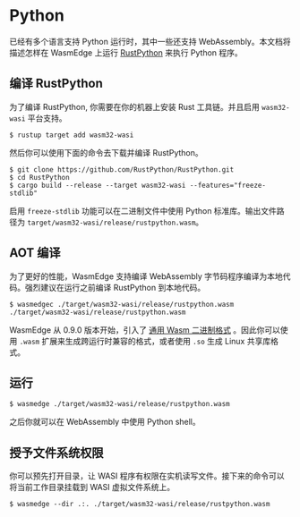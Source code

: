 # Python

已经有多个语言支持 Python 运行时，其中一些还支持 WebAssembly。本文档将描述怎样在 WasmEdge 上运行 [RustPython](https://github.com/RustPython/RustPython) 来执行 Python 程序。

## 编译 RustPython

为了编译 RustPython, 你需要在你的机器上安装 Rust 工具链。并且启用 `wasm32-wasi` 平台支持。

```
$ rustup target add wasm32-wasi
```

然后你可以使用下面的命令去下载并编译 RustPython。

```
$ git clone https://github.com/RustPython/RustPython.git
$ cd RustPython
$ cargo build --release --target wasm32-wasi --features="freeze-stdlib"
```

启用 `freeze-stdlib` 功能可以在二进制文件中使用 Python 标准库。输出文件路径为 `target/wasm32-wasi/release/rustpython.wasm`。

## AOT 编译

为了更好的性能，WasmEdge 支持编译 WebAssembly 字节码程序编译为本地代码。强烈建议在运行之前编译 RustPython 到本地代码。


```
$ wasmedgec ./target/wasm32-wasi/release/rustpython.wasm ./target/wasm32-wasi/release/rustpython.wasm
```

WasmEdge 从 0.9.0 版本开始，引入了 [通用 Wasm 二进制格式](https://wasmedge.org/book/en/start/universal.html) 。因此你可以使用 `.wasm` 扩展来生成跨运行时兼容的格式，或者使用 `.so` 生成 Linux 共享库格式。

## 运行

```
$ wasmedge ./target/wasm32-wasi/release/rustpython.wasm
```

之后你就可以在 WebAssembly 中使用 Python shell。

## 授予文件系统权限

你可以预先打开目录，让 WASI 程序有权限在实机读写文件。接下来的命令可以将当前工作目录挂载到 WASI 虚拟文件系统上。

```
$ wasmedge --dir .:. ./target/wasm32-wasi/release/rustpython.wasm
```